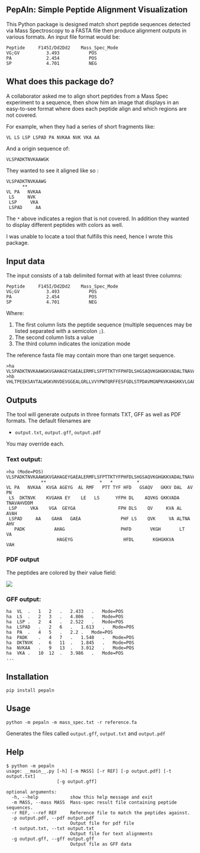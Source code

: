 
## PepAln: Simple Peptide Alignment Visualization

This Python package is designed match short peptide sequences detected via Mass Spectroscopy to a FASTA file then produce alignment outputs in various formats. An input file format would be:

    Peptide     F145I/Dd2Dd2    Mass_Spec_Mode
    VG;GV          3.493           POS
    PA             2.454           POS
    SP             4.701           NEG

## What does this package do?

A collaborator asked me to align short peptides from a Mass Spec experiment to a sequence, then show him an image that displays in an easy-to-see format where does each peptide align and which regions are not covered.

For example, when they had a series of short fragments like:

    VL LS LSP LSPAD PA NVKAA NVK VKA AA
    
And a origin sequence of:

    VLSPADKTNVKAAWGK

They wanted to see it aligned like so :

    VLSPADKTNVKAAWG
          **      
    VL PA   NVKAA  
     LS     NVK    
     LSP     VKA     
     LSPAD     AA     
     
The `*` above indicates a region that is not covered. In addition they wanted to display different peptides with colors as well.

I was unable to locate a tool that fulfills this need, hence I wrote this package.

## Input data

The input consists of a tab delimited format with at least three columns:

    Peptide     F145I/Dd2Dd2    Mass_Spec_Mode
    VG;GV          3.493           POS
    PA             2.454           POS
    SP             4.701           NEG

Where:

1. The first column lists the peptide sequence (multiple sequences may be listed separated with a semicolon `;`).
2. The second column lists a value 
3. The third column indicates the ionization mode

The reference fasta file may contain more than one target sequence.

    >ha
    VLSPADKTNVKAAWGKVGAHAGEYGAEALERMFLSFPTTKTYFPHFDLSHGSAQVKGHGKKVADALTNAVAHVDDMPN
    >hb
    VHLTPEEKSAVTALWGKVNVDEVGGEALGRLLVVYPWTQRFFESFGDLSTPDAVMGNPKVKAHGKKVLGAFSDGLAHL
    
## Outputs

The tool will generate outputs in three formats TXT, GFF as well as PDF formats. The default filenames are

* `output.txt`, `output.gff`, `output.pdf`

You may override each.

### Text output:

    >ha (Mode=POS)
    VLSPADKTNVKAAWGKVGAHAGEYGAEALERMFLSFPTTKTYFPHFDLSHGSAQVKGHGKKVADALTNAVAHVDDMPN
                 **                    *   *         *                            
    VL PA   NVKAA  KVGA AGEYG  AL RMF   PTT TYF HFD   GSAQV   GKKV DAL  AV      PN
     LS  DKTNVK    KVGAHA EY    LE   LS      YFPH DL    AQVKG GKKVADA TNAVAHVDDM  
     LSP     VKA    VGA  GEYGA                FPH DLS    QV     KVA AL  AVAH      
     LSPAD     AA    GAHA   GAEA               PHF LS    QVK     VA ALTNA AHV     
       PADK           AHAG                     PHFD       VKGH       LT  VA       
                       HAGEYG                   HFDL       KGHGKKVA      VAH      
 

### PDF output 

The peptides are colored by their value field:

![](http://ialbert.me/static/images/output.png)

### GFF output:
    
    ha	VL	.	1	2	.	2.433	.	Mode=POS
    ha	LS	.	2	3	.	4.806	.	Mode=POS
    ha	LSP	.	2	4	.	2.522	.	Mode=POS
    ha	LSPAD	.	2	6	.	1.613	.	Mode=POS
    ha	PA	.	4	5	.	2.2	.	Mode=POS
    ha	PADK	.	4	7	.	1.548	.	Mode=POS
    ha	DKTNVK	.	6	11	.	1.845	.	Mode=POS
    ha	NVKAA	.	9	13	.	3.012	.	Mode=POS
    ha	VKA	.	10	12	.	3.986	.	Mode=POS
    ...
    
## Installation

    pip install pepaln
    
## Usage

	python -m pepaln -m mass_spec.txt -r reference.fa

Generates the files called `output.gff`, `output.txt` and `output.pdf`

## Help

    $ python -m pepaln
    usage: __main__.py [-h] [-m MASS] [-r REF] [-p output.pdf] [-t output.txt]
                       [-g output.gff]
    
    optional arguments:
      -h, --help            show this help message and exit
      -m MASS, --mass MASS  Mass-spec result file containing peptide sequences.
      -r REF, --ref REF     Reference file to match the peptides against.
      -p output.pdf, --pdf output.pdf
                            Output file for pdf file
      -t output.txt, --txt output.txt
                            Output file for text alignments
      -g output.gff, --gff output.gff
                            Output file as GFF data
                            
